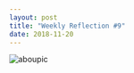 ```yaml
---
layout: post
title: "Weekly Reflection #9"
date: 2018-11-20
---
```


![aboupic](images/aboupic.png)
